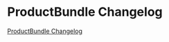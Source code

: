 # ProductBundle Changelog

[ProductBundle Changelog](https://github.com/spryker/ProductBundle/releases)
